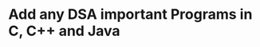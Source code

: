 # Add any DSA important Programs in C, C++ and Java


<img src="https://miro.medium.com/max/1400/1*-EFdnPuVrwUOmYte11v0OA.png" alt="" class="href">


